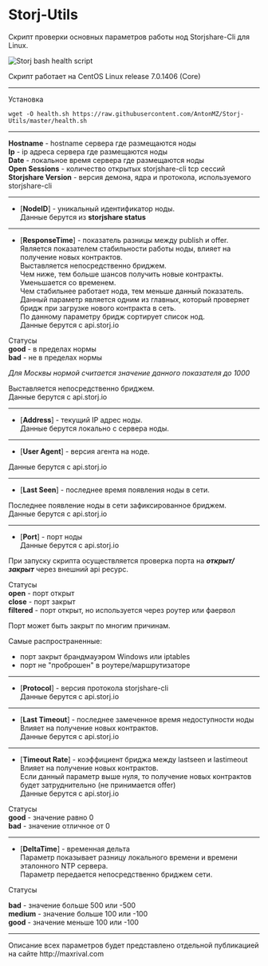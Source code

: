# Storj-Utils

Скрипт проверки основных параметров работы нод Storjshare-Cli для Linux.<br/>

![Storj bash health script](http://maxrival.com/content/images/2017/05/storj-bash-healt-script-v1.0.2.png)

Скрипт работает на CentOS Linux release 7.0.1406 (Core)
<hr>
Установка

```
wget -O health.sh https://raw.githubusercontent.com/AntonMZ/Storj-Utils/master/health.sh
```
<hr>

**Hostname** - hostname сервера где размещаются ноды<br/>
**Ip** - ip адреса сервера где размещаются ноды<br/>
**Date** - локальное время сервера где размещаются ноды<br/>
**Open Sessions** - количество открытых storjshare-cli tcp сессий<br/>
**Storjshare Version** - версия демона, ядра и протокола, используемого storjshare-cli

<hr>

- [**NodeID**] - уникальный идентификатор ноды.<br/>
Данные берутся из **storjshare status**

<hr>

- [**ResponseTime**] - показатель разницы между publish и offer.<br/>
Является показателем стабильности работы ноды, влияет на получение новых контрактов.<br/>
Выставляется непосредственно бриджем.<br/>
Чем ниже, тем больше шансов получить новые контракты.<br/>
Уменьшается со временем.<br/>
Чем стабильнее работает нода, тем меньше данный показатель.<br/>
Данный параметр является одним из главных, который проверяет бридж при загрузке нового контракта в сеть.<br/>
По данному параметру бридж сортирует список нод.<br/>
Данные берутся с api.storj.io

 Cтатусы<br/>
 **good** - в пределах нормы<br/>
 **bad** - не в пределах нормы

 *Для Москвы нормой считается значение данного показателя до 1000*<br/>
    
 Выставляется непосредственно бриджем.<br/>
 Данные берутся с api.storj.io

<hr>

- [**Address**] - текущий IP адрес ноды.<br/>
Данные берутся локально с сервера ноды.<br/>

<hr>

- [**User Agent**] - версия агента на ноде.<br/>

 Данные берутся с api.storj.io<br/>

<hr>

- [**Last Seen**] - последнее время появления ноды в сети.

 Последнее появление ноды в сети зафиксированное бриджем.<br/>
Данные берутся с api.storj.io<br/>

<hr>

- [**Port**] - порт ноды<br/>
Данные берутся с api.storj.io<br/>

 При запуску скрипта осуществляется проверка порта на ***открыт/закрыт*** через внешний api ресурс.
    
 Cтатусы<br/>
 **open** - порт открыт<br/>
 **close** - порт закрыт<br/>
 **filtered** - порт открыт, но используется через роутер или фаервол

 Порт может быть закрыт по многим причинам.
    
 Самые распространенные:
 
 * порт закрыт брандмауэром Windows или iptables
 * порт не "проброшен" в роутере/маршрутизаторе

<hr>

- [**Protocol**] - версия протокола storjshare-cli<br/>
Данные берутся с api.storj.io<br/>

<hr>

- [**Last Timeout**] - последнее замеченное время недоступности ноды<br/>
Влияет на получение новых контрактов.<br/>
Данные берутся с api.storj.io

<hr>

- [**Timeout Rate**] - коэффициент бриджа между lastseen и lastimeout<br/>
Влияет на получение новых контрактов.<br/>
Если данный параметр выше нуля, то получение новых контрактов будет затруднительно (не принимается offer)<br/>
Данные берутся с api.storj.io

 Cтатусы<br/>
 **good** - значение равно 0<br/>
 **bad** - значение отличное от 0

<hr>

- [**DeltaTime**] - временная дельта<br/>
Параметр показывает разницу локального времени и времени эталонного NTP сервера.<br/>
Параметр передается непосредственно бриджем сети.<br/>

 Cтатусы<br/>
    
 **bad** - значение больше 500 или -500<br/>
 **medium** - значение больше 100 или -100<br/>
 **good** - значение меньше 100 или -100


<hr>
Описание всех параметров будет представлено отдельной публикацией на сайте http://maxrival.com
